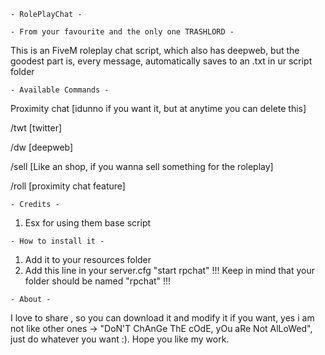 `- RolePlayChat -`

`- From your favourite and the only one TRASHLORD -`

This is an FiveM roleplay chat script, which also has deepweb, but the goodest part is, every message, automatically saves to an .txt in ur script folder

`- Available Commands -`

Proximity chat [idunno if you want it, but at anytime you can delete this]

 /twt [twitter]

 /dw [deepweb]

 /sell [Like an shop, if you wanna sell something for the roleplay]

 /roll [proximity chat feature]


`- Credits -`

1. Esx for using them base script


`- How to install it -`

1. Add it to your resources folder
2. Add this line in your server.cfg "start rpchat"
!!! Keep in mind that your folder should be named "rpchat" !!!

`- About -`

I love to share , so you can download it and modify it if you want, yes i am not like other ones -> "DoN'T ChAnGe ThE cOdE, yOu aRe Not AlLoWed", just do whatever you want :). Hope you like my work.
